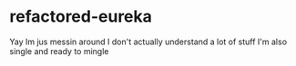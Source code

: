# refactored-eureka
Yay 
Im jus messin around I don't actually understand a lot of stuff 
I'm also single and ready to mingle 
